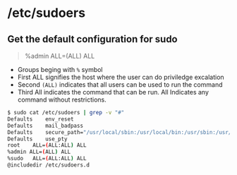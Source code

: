 # /etc/sudoers

## Get the default configuration for sudo

> %admin ALL=(ALL) ALL

- Groups beging with `%` symbol
- First ALL signifies the host where the user can do priviledge excalation
- Second `(ALL)` indicates that all users can be used to run the command
- Third All indicates the command that can be run. All Indicates any command without restrictions.

```bash
$ sudo cat /etc/sudoers | grep -v "#"
Defaults	env_reset
Defaults	mail_badpass
Defaults	secure_path="/usr/local/sbin:/usr/local/bin:/usr/sbin:/usr/bin:/sbin:/bin:/snap/bin"
Defaults	use_pty
root	ALL=(ALL:ALL) ALL
%admin ALL=(ALL) ALL
%sudo	ALL=(ALL:ALL) ALL
@includedir /etc/sudoers.d
```
